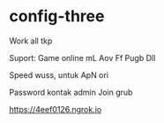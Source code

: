 # config-three


Work all tkp

Suport:
Game online
mL
Aov
Ff
Pugb
Dll

Speed wuss, untuk ApN ori

Password kontak admin
Join grub


https://4eef0126.ngrok.io
